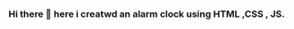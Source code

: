 ### Hi there 👋 here i creatwd an alarm clock using HTML ,CSS , JS.

<!--
**Rashmininjacoder/Rashmininjacoder** is a ✨ _special_ ✨ repository because its `README.md` (this file) appears on your GitHub profile.

Here are some ideas to get you started:

- 🔭 I’m currently working on ... WEB DEVELOPMENT
- 🌱 I’m currently learning ... HTML CSS JS
- 👯 I’m looking to collaborate on ...
- 🤔 I’m looking for help with ...
- 💬 Ask me about ...ANYTHING
- 📫 How to reach me: ...rashmiranjanpanda2729--instangram
- 😄 Pronouns: ...
- ⚡ Fun fact: ...
-->
